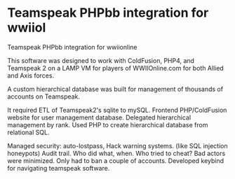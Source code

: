 # Teamspeak PHPbb integration for wwiiol
 Teamspeak PHPbb integration for wwiionline

This software was designed to work with ColdFusion, PHP4, and Teamspeak 2 on a LAMP VM for players of WWIIOnline.com for both Allied and Axis forces.

A custom hierarchical database was built for management of thousands of accounts on Teamspeak. 

It required ETL of Teamspeak2's sqlite to mySQL.
Frontend PHP/ColdFusion website for user management database.
Delegated hierarchical management by rank. Used PHP to create hierarchical database from relational SQL.

Managed security: auto-lostpass, Hack warning systems. (like SQL injection honeypots)
Audit trail. Who did what, when. Who tried to cheat?
Bad actors were minimized. Only had to ban a couple of accounts.
Developed keybind for navigating teamspeak software.